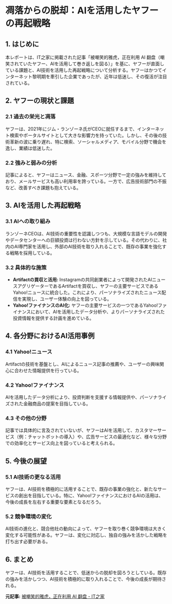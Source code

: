 # 凋落からの脱却：AIを活用したヤフーの再起戦略

## 1. はじめに

本レポートは、IT之家に掲載された記事「被嘲笑的雅虎，正在利用 AI 翻盘（嘲笑されていたヤフー、AIを活用して巻き返しを図る）」を基に、ヤフーが直面している課題と、AI技術を活用した再起戦略について分析する。ヤフーはかつてインターネット黎明期を牽引した企業であったが、近年は低迷し、その復活が注目されている。

## 2. ヤフーの現状と課題

### 2.1 過去の栄光と凋落

ヤフーは、2021年にジム・ランゾーネ氏がCEOに就任するまで、インターネット検索やポータルサイトとして大きな影響力を持っていた。しかし、その後の技術革新の波に乗り遅れ、特に検索、ソーシャルメディア、モバイル分野で機会を逸し、業績は低迷した。

### 2.2 強みと弱みの分析

記事によると、ヤフーはニュース、金融、スポーツ分野で一定の強みを維持しており、メールサービスも高い利用率を誇っている。一方で、広告技術部門の不振など、改善すべき課題も抱えている。

## 3. AIを活用した再起戦略

### 3.1 AIへの取り組み

ランゾーネCEOは、AI技術の重要性を認識しつつも、大規模な言語モデルの開発やデータセンターへの巨額投資は行わない方針を示している。その代わりに、社内のAI専門家を活用し、外部のAI技術を取り入れることで、既存の事業を強化する戦略を採用している。

### 3.2 具体的な施策

* **Artifactの買収と活用:** Instagramの共同創業者によって開発されたAIニュースアグリゲーターであるArtifactを買収し、ヤフーの主要サービスであるYahoo!ニュースに統合した。これにより、パーソナライズされたニュース配信を実現し、ユーザー体験の向上を図っている。
* **Yahoo!ファイナンスのAI化:** ヤフーの主要サービスの一つであるYahoo!ファイナンスにおいて、AIを活用したデータ分析や、よりパーソナライズされた投資情報を提供する計画を進めている。

## 4. 各分野におけるAI活用事例

### 4.1 Yahoo!ニュース

Artifactの技術を基盤とし、AIによるニュース記事の推薦や、ユーザーの興味関心に合わせた情報提供を行っている。

### 4.2 Yahoo!ファイナンス

AIを活用したデータ分析により、投資判断を支援する情報提供や、パーソナライズされた金融商品の提案を目指している。

### 4.3 その他の分野

記事では具体的に言及されていないが、ヤフーはAIを活用して、カスタマーサービス（例：チャットボットの導入）や、広告サービスの最適化など、様々な分野での効率化とサービス向上を図っていると考えられる。

## 5. 今後の展望

### 5.1 AI技術の更なる活用

ヤフーは、AI技術を積極的に活用することで、既存の事業の強化と、新たなサービスの創出を目指している。特に、Yahoo!ファイナンスにおけるAIの活用は、今後の成長を左右する重要な要素となるだろう。

### 5.2 競争環境の変化

AI技術の進化と、競合他社の動向によって、ヤフーを取り巻く競争環境は大きく変化する可能性がある。ヤフーは、変化に対応し、独自の強みを活かした戦略を打ち出す必要がある。

## 6. まとめ

ヤフーは、AI技術を活用することで、低迷からの脱却を図ろうとしている。既存の強みを活かしつつ、AI技術を積極的に取り入れることで、今後の成長が期待される。



**元記事:** [被嘲笑的雅虎，正在利用 AI 翻盘 - IT之家](https://www.ithome.com/0/840/063.htm)
